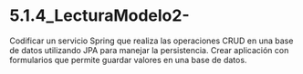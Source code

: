 # 5.1.4_LecturaModelo2-
Codificar un servicio Spring que realiza las operaciones CRUD en una base de datos utilizando JPA para manejar la persistencia. Crear aplicación con formularios que permite guardar valores en una base de datos.

